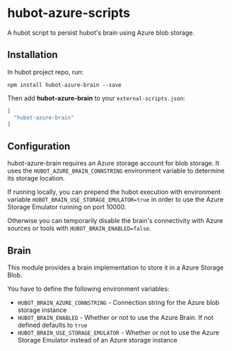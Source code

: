 # hubot-azure-scripts

A hubot script to persist hubot's brain using Azure blob storage.

## Installation

In hubot project repo, run:

`npm install hubot-azure-brain --save`

Then add **hubot-azure-brain** to your `external-scripts.json`:

```json
[
  "hubot-azure-brain"
]
```

## Configuration

hubot-azure-brain requires an Azure storage account for blob storage. It uses the `HUBOT_AZURE_BRAIN_CONNSTRING` environment variable to determine its storage location.

If running locally, you can prepend the hubot execution with environment variable `HUBOT_BRAIN_USE_STORAGE_EMULATOR=true` in order to use the Azure Storage Emulator running on port 10000.

Otherwise you can temporarily disable the brain's connectivity with Azure sources or tools with `HUBOT_BRAIN_ENABLED=false`.

## Brain

This module provides a brain implementation to store it in a Azure Storage Blob.

You have to define the following environment variables:

+  `HUBOT_BRAIN_AZURE_CONNSTRING` - Connection string for the Azure blob storage instance
+  `HUBOT_BRAIN_ENABLED` - Whether or not to use the Azure Brain. If not defined defaults to `true`
+  `HUBOT_BRAIN_USE_STORAGE_EMULATOR` - Whether or not to use the Azure Storage Emulator instead of an Azure storage instance
